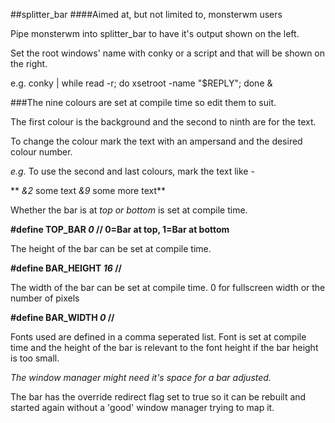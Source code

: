 ##splitter_bar
####Aimed at, but not limited to, monsterwm users

Pipe monsterwm into splitter_bar to have it's output shown on the left.

Set the root windows' name with conky or a script and that will be shown on the right.

e.g. conky | while read -r; do xsetroot -name "$REPLY"; done &

###The nine colours are set at compile time so edit them to suit.

The first colour is the background and the second to ninth are for the text.

To change the colour mark the text with an ampersand and the desired colour number.

*e.g.* To use the second and last colours, mark the text like -

** *&2* some text *&9* some more text**

Whether the bar is at *top or bottom* is set at compile time.

**#define TOP_BAR *0*        // 0=Bar at top, 1=Bar at bottom**

The height of the bar can be set at compile time.

**#define BAR_HEIGHT *16*    //**

The width of the bar can be set at compile time. 0 for fullscreen width or 
the number of pixels

**#define BAR_WIDTH *0*    //**

Fonts used are defined in a comma seperated list.
Font is set at compile time and the height of the bar is relevant to the font height 
if the bar height is too small.

*The window manager might need it's space for a bar adjusted.*

The bar has the override redirect flag set to true so it can be rebuilt and started again without a 'good' window manager trying to map it.

